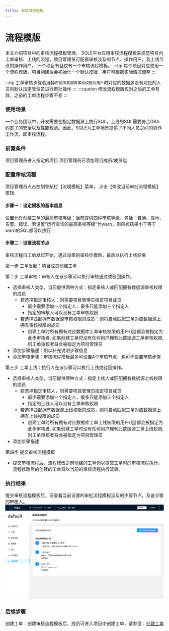 ```yaml
---
title: 审核流程模板
---
```


# 流程模版
本文介绍项目中的审核流程模板管理。
SQLE平台应用审核流程模板来规范项目内工单审核、上线的流程，项目管理员可配置审核涉及的节点、操作用户，及上线节点的操作用户。
一个项目有且仅有一个审核流程模板。
:::tip
每个项目对应使用一个流程模版，项目创建后会初始化一个默认模版，用户可根据实际情况调整
:::

:::tip
工单审核步骤若选择`匹配所有拥有审核权限的用户`时对应的数据源没有对应的人员则默认指定管理员进行审批操作
:::
:::caution
修改流程模版仅对之后的工单有效，之前的工单流程步骤不变
:::



### 使用场景
一个业务团队中，开发需要在指定数据源上执行SQL，上线的SQL需要符合DBA约定了的安全以及性能规范。因此，SQLE为工单场景提供了不同人员之间的协作工作流，即审核流程。

### 前置条件
项目管理员进入指定的项目
项目管理员已添加项目成员/成员组


### 配置审核流程
项目管理员点击左侧导航栏【流程模板】菜单， 点击【修改当前审批流程模板】按钮

#### 步骤一：设定模板的基本信息
设置允许创建工单的最高审核等级：当前提供四种审核等级，包括：普通、提示、告警、错误。若设置“运行查询的最高审核等级”为warn，则审核结果小于等于warn的SQL都可以执行
#### 步骤二：设置流程节点 
审核流程自工单发起开始，通过设置的审核步骤后，最后以执行上线结束

第一步 工单发起：项目成员创建工单

第二步 工单审核：审核人在该步骤可以执行审核通过或驳回操作。
* 选择审核人类型，当前提供两种方式：指定审核人或匹配拥有数据源审核权限的成员
    * 若选择指定审核人：则需要项目管理员指定项目成员
        * 最少需要添加一个指定人，最多只能添加三个指定人
        * 指定的审核人可以没有工单审核权限
    * 若选择匹配拥有数据源审核权限的成员：则将自动匹配工单对应数据源上拥有审核权限的成员
        * 创建工单时所有拥有对应数据库工单审核权限的用户(组)都会被指定为此步审核者, 如果创建工单时没有任何用户拥有此数据源工单审核权限, 则工单审核者将会被指定为项目管理员
* 添加步骤描述：用以补充说明步骤信息
* 添加审核步骤：审核流程模板最多可设置4个审核节点，也可不设置审核步骤

第三步 工单上线：执行人在该步骤可以执行上线或驳回操作。
* 选择审核人类型，当前提供两种方式：指定上线人或匹配拥有数据源上线权限的成员
    * 若选择指定审核人，则需要项目管理员指定项目成员
        * 最少需要添加一个指定人，最多只能添加三个指定人
        * 指定的上线人可以没有工单审核权限
    * 若选择匹配拥有数据源上线权限的成员，则将自动匹配工单对应数据源上拥有上线权限的成员
        * 创建工单时所有拥有对应数据库工单上线权限的用户(组)都会被指定为此步审核者, 如果创建工单时没有任何用户拥有此数据源工单上线权限, 则工单审核者将会被指定为项目管理员
* 添加步骤描述

第四步 提交审核流程模板
* 提交审核流程后，流程修改之前创建的工单仍以提交工单时的审核流程执行，流程修改后的创建的工单将以当前的审核流程执行流转。

### 执行结果
提交审核流程模板后，可查看当前设置的审批流程模板涉及的步骤节点，及各步骤的审核人。
![审核流程模板](img/workflowtemplate.png)



### 后续步骤
创建工单：创建审核流程模板后，成员可进入项目中创建工单，请参见：[创建工单](../project/workflow/create-workflow.md)
